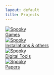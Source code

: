 ```yaml
---
layout: default
title: Projects
---
```


<a href="/portfolio/games.html" class="hover-link">
  <img class="projects-square" src="/portfolio/images/spooky.png" alt="Spooky">
  <div>Games</div>
</a>

<a href="/portfolio/instal_other.html" class="hover-link">
  <img class="projects-square" src="/portfolio/images/spooky.png" alt="Spooky">
  <div>Installations & others</div>
</a>

<a href="/portfolio/tools.html" class="hover-link">
  <img class="projects-square" src="/portfolio/images/spooky.png" alt="Spooky">
  <div>Digital Tools</div>
</a>

<a href="/portfolio/papers.html" class="hover-link">
  <img class="projects-square" src="/portfolio/images/spooky.png" alt="Spooky">
  <div>Papers</div>
</a>